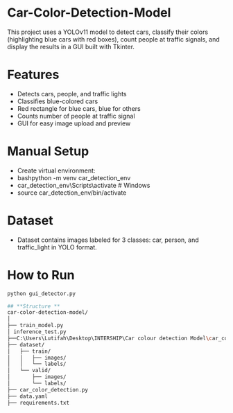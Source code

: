 # Car-Color-Detection-Model
This project uses a YOLOv11 model to detect cars, classify their colors (highlighting blue cars with red boxes), count people at traffic signals, and display the results in a GUI built with Tkinter.
# Features
- Detects cars, people, and traffic lights
- Classifies blue-colored cars
- Red rectangle for blue cars, blue for others
- Counts number of people at traffic signal
- GUI for easy image upload and preview
# Manual Setup
- Create virtual environment:
- bashpython -m venv car_detection_env
- car_detection_env\Scripts\activate  # Windows
- source car_detection_env/bin/activate 
# Dataset
- Dataset contains images labeled for 3 classes: car, person, and traffic_light in YOLO format.
# How to Run
```bash
python gui_detector.py

## **Structure **
car-color-detection-model/
│
├── train_model.py              
│ inference_test.py
├──C:\Users\Lutifah\Desktop\INTERSHIP\Car colour detection Model\car_color_detection\training_run\weights\best.pt                 
├── dataset/             
│   ├── train/
│   │   ├── images/               
│   │   └── labels/              
│   └── valid/
│       ├── images/               
│       └── labels/              
├── car_color_detection.py
├── data.yaml               
├── requirements.txt             
